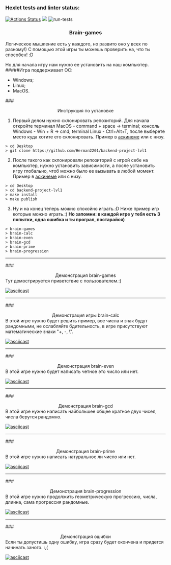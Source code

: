 ### Hexlet tests and linter status:

[![Actions Status](https://github.com/Herman2201/backend-project-lvl1/workflows/hexlet-check/badge.svg)](https://github.com/Herman2201/backend-project-lvl1/actions) <a href="https://codeclimate.com/github/Herman2201/backend-project-lvl1/maintainability"><img src="https://api.codeclimate.com/v1/badges/9304fa62804d89727877/maintainability" /></a> ![run-tests](https://github.com/afiskon/go-rest-service-example/workflows/run-tests/badge.svg)

### <center>Brain-games</center> 
Логическое мышление есть у каждого, но развито оно у всех по разному!) 
С помощью этой игры ты можешь проверить на, что ты способен! :D

Но для начала игру нам нужно ее установить на наш компьютер.
#####Игра поддерживает OС: 
+ Windows;
+ Linux;
+ MacOS.

###<center>Инструкция по установке</center>
1. Первый делом нужно склонировать репозиторий.
Для начала откройте терминал MacOS - command + space -> terminal; консоль Windows - Win + R -> cmd; terminal Linux - Ctrl+Alt+T, после выберете место куда хотите его склонировать. Пример в [аскинеме](https://asciinema.org/a/tPV8kRUiAR0QIKDqh8NSeSy4p) или с низу.
```
> cd Desktop
> git clone https://github.com/Herman2201/backend-project-lvl1
```
2. После такого как склонировали репозиторий с игрой себе на компьютер, нужно установить зависимости, а после установить игру глобально, чтоб можно было ее вызывать в любой момент. Пример в [аскинеме](https://asciinema.org/a/ttve5NxygFXvABe8Vwew1eBMG) или с низу.
```
> cd Desktop
> cd backend-project-lvl1
> make install
> make publish
```
3. Ну и на конец теперь можно спокойно играть.:D Ниже пример игр которые можно играть.:) __Но запомни: в каждой игре у тебя есть 3 попытки, одна ошибка и ты програл, постарайся)__

```
> brain-games
> brain-calc
> brain-even
> brain-gcd
> brain-prime
> brain-progression
```
___
###<center>Демонстрация brain-games</center>
Тут демострируется приветствие с пользователем.:)

[![asciicast](https://asciinema.org/a/6iIFfNpgB6P9m1WMQt4CX69gS.svg)](https://asciinema.org/a/6iIFfNpgB6P9m1WMQt4CX69gS)
___
###<center>Демонстрация игры brain-calc</center>
В этой игре нужно будет решить пример, все числа и знак будут рандомными, не ослабляйте бдительность, в игре присутствуют математические знаки "+, -, \\".

[![asciicast](https://asciinema.org/a/I7dlL1Sfb5zFN1IrQLtl5Thbm.svg)](https://asciinema.org/a/I7dlL1Sfb5zFN1IrQLtl5Thbm)
___
###<center>Демонстрация brain-even</center>
В этой игре нужно будет написать четное это число или нет.

[![asciicast](https://asciinema.org/a/ijVtU99TdDhzCTm3afkFlO3VV.svg)](https://asciinema.org/a/ijVtU99TdDhzCTm3afkFlO3VV)
___
###<center>Демонстрация brain-gcd</center>
В этой игре нужно написать найбольшее общее кратное двух чисел, числа берутся рандомно.

[![asciicast](https://asciinema.org/a/DsseFgOO6tplIkhbjsd0Gg0z5.svg)](https://asciinema.org/a/DsseFgOO6tplIkhbjsd0Gg0z5)
___
###<center>Демонстрация brain-prime</center>
В этой игре нужно написать натуральное ли число или нет.

[![asciicast](https://asciinema.org/a/4M55YVNtAMTLH9HE2xVGdM14n.svg)](https://asciinema.org/a/4M55YVNtAMTLH9HE2xVGdM14n)
___
###<center>Демонстрация brain-progression</center>
В этой игре нужно продолжить геометрическую прогрессию, числа, длиина, сама прогрессия рандомные.

[![asciicast](https://asciinema.org/a/hGNagvEOikqdUKSF54Nrkuv9Z.svg)](https://asciinema.org/a/hGNagvEOikqdUKSF54Nrkuv9Z)
___
###<center>Демонстрация ошибки</center>
Если ты допустишь одну ошибку, игра сразу будет окончена и придется начинать заного. :,(

[![asciicast](https://asciinema.org/a/NrjNAKEXnptibKOIQu4BItpxd.svg)](https://asciinema.org/a/NrjNAKEXnptibKOIQu4BItpxd)
